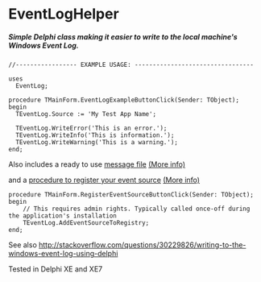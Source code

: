 # EventLogHelper
##### Simple Delphi class making it easier to write to the local machine's Windows Event Log.

```
//----------------- EXAMPLE USAGE: ---------------------------------

uses
  EventLog;

procedure TMainForm.EventLogExampleButtonClick(Sender: TObject);
begin
  TEventLog.Source := 'My Test App Name';

  TEventLog.WriteError('This is an error.');
  TEventLog.WriteInfo('This is information.');
  TEventLog.WriteWarning('This is a warning.');
end;
```

Also includes a ready to use [message file](https://github.com/Kobus-Smit/EventLogHelper/blob/master/Test%20app/Source/MessageFile/MessageFile.res)    [(More info)](https://msdn.microsoft.com/en-us/library/aa363669(v=vs.85).aspx)


and a [procedure to register your event source](https://github.com/Kobus-Smit/EventLogHelper/blob/master/EventLog.pas#L54)    [(More info)](https://msdn.microsoft.com/en-us/library/aa363634(VS.85).aspx)


```
procedure TMainForm.RegisterEventSourceButtonClick(Sender: TObject);
begin
    // This requires admin rights. Typically called once-off during the application's installation
    TEventLog.AddEventSourceToRegistry;
end;
```

See also http://stackoverflow.com/questions/30229826/writing-to-the-windows-event-log-using-delphi

Tested in Delphi XE and XE7
